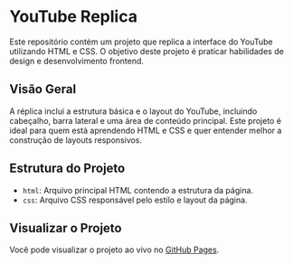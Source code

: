 # YouTube Replica

Este repositório contém um projeto que replica a interface do YouTube utilizando HTML e CSS. O objetivo deste projeto é praticar habilidades de design e desenvolvimento frontend.

## Visão Geral

A réplica inclui a estrutura básica e o layout do YouTube, incluindo cabeçalho, barra lateral e uma área de conteúdo principal. Este projeto é ideal para quem está aprendendo HTML e CSS e quer entender melhor a construção de layouts responsivos.

## Estrutura do Projeto

- `html`: Arquivo principal HTML contendo a estrutura da página.
- `css`: Arquivo CSS responsável pelo estilo e layout da página.

## Visualizar o Projeto

Você pode visualizar o projeto ao vivo no [GitHub Pages](https://JoaoDevPro.github.io/YouTube-Replica/).
